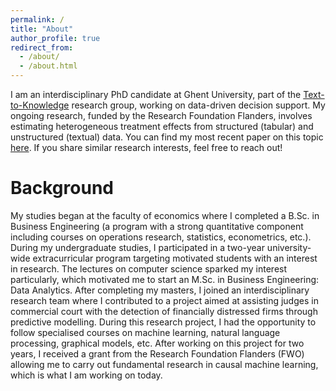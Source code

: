 ```yaml
---
permalink: /
title: "About"
author_profile: true
redirect_from: 
  - /about/
  - /about.html
---
```


I am an interdisciplinary PhD candidate at Ghent University, part of the [Text-to-Knowledge](https://ugentt2k.github.io/) research group, working on data-driven decision support. My ongoing research, funded by the Research Foundation Flanders, involves estimating heterogeneous treatment effects from structured (tabular) and unstructured (textual) data. You can find my most recent paper on this topic [here](https://arxiv.org/abs/2409.15503). If you share similar research interests, feel free to reach out!

Background
======
My studies began at the faculty of economics where I completed a B.Sc. in Business Engineering (a program with a strong quantitative component including courses on operations research, statistics, econometrics, etc.). During my undergraduate studies, I participated in a two-year university-wide extracurricular program targeting motivated students with an interest in research. The lectures on computer science sparked my interest particularly, which motivated me to start an M.Sc. in Business Engineering: Data Analytics. After completing my masters, I joined an interdisciplinary research team where I contributed to a project aimed at assisting judges in commercial court with the detection of financially distressed firms through predictive modelling. During this research project, I had the opportunity to follow specialised courses on machine learning, natural language processing, graphical models, etc. After working on this project for two years, I received a grant from the Research Foundation Flanders (FWO) allowing me to carry out fundamental research in causal machine learning, which is what I am working on today.

